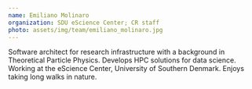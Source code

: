 ```yaml
---
name: Emiliano Molinaro
organization: SDU eScience Center; CR staff
photo: assets/img/team/emiliano_molinaro.jpg
---
```


Software architect for research infrastructure with a background in Theoretical Particle
Physics. Develops HPC solutions for data science. Working at the eScience Center, University of Southern Denmark. Enjoys taking long walks in nature.
